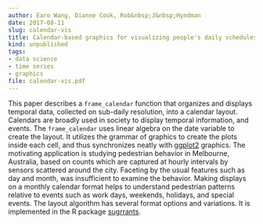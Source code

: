 ```yaml
---
author: Earo Wang, Dianne Cook, Rob&nbsp;J&nbsp;Hyndman
date: 2017-08-11
slug: calendar-vis
title: Calendar-based graphics for visualizing people's daily schedules
kind: unpublished
tags:
- data science
- time series
- graphics
file: calendar-vis.pdf
---
```


This paper describes a `frame_calendar` function that organizes and displays temporal data, collected on sub-daily resolution, into a calendar layout. Calendars are broadly used in society to display temporal information, and events. The `frame_calendar` uses linear algebra on the date  variable to create the layout. It utilizes the grammar of graphics to create the plots inside each cell, and thus synchronizes neatly with [ggplot2](http://ggplot2.tidyverse.org) graphics. The motivating application is studying pedestrian behavior in Melbourne, Australia, based on counts which are captured at hourly intervals by sensors scattered around the city. Faceting by the usual features such as day and month, was insufficient to examine the behavior. Making displays on a monthly calendar format helps to understand pedestrian patterns relative to events such as work days, weekends, holidays, and special events. The layout algorithm has several format options and variations. It is implemented in the R package [sugrrants](http://pkg.earo.me/sugrrants).

